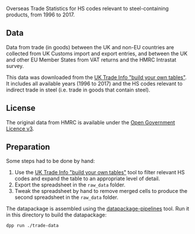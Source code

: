 Overseas Trade Statistics for HS codes relevant to steel-containing
products, from 1996 to 2017.

## Data

Data from trade (in goods) between the UK and non-EU countries are collected
from UK Customs import and export entries, and between the UK and other EU
Member States from VAT returns and the HMRC Intrastat survey.

This data was downloaded from the [UK Trade Info "build your own
tables"](https://www.uktradeinfo.com/Statistics/BuildYourOwnTables/Pages/Home.aspx).
It includes all available years (1996 to 2017) and the HS codes relevant to
indirect trade in steel (i.e. trade in goods that contain steel).

## License

The original data from HMRC is available under the [Open Government Licence
v3](https://www.nationalarchives.gov.uk/doc/open-government-licence/version/3/).

## Preparation

Some steps had to be done by hand:

1. Use the [UK Trade Info "build your own
   tables"](https://www.uktradeinfo.com/Statistics/BuildYourOwnTables/Pages/Home.aspx)
   tool to filter relevant HS codes and expand the table to an appropriate level
   of detail.
2. Export the spreadsheet in the `raw_data` folder. 
3. Tweak the spreadsheet by hand to remove merged cells to produce the second
   spreadsheet in the `raw_data` folder.

The datapackage is assembled using the
[datapackage-pipelines](https://github.com/frictionlessdata/datapackage-pipelines)
tool. Run it in this directory to build the datapackage:

```
dpp run ./trade-data
```

